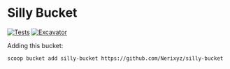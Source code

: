 # Silly Bucket

[![Tests](https://github.com/Nerixyz/silly-bucket/actions/workflows/ci.yml/badge.svg)](https://github.com/Nerixyz/silly-bucket/actions/workflows/ci.yml) [![Excavator](https://github.com/Nerixyz/silly-bucket/actions/workflows/excavator.yml/badge.svg)](https://github.com/Nerixyz/silly-bucket/actions/workflows/excavator.yml)

Adding this bucket:

```pwsh
scoop bucket add silly-bucket https://github.com/Nerixyz/silly-bucket
```
